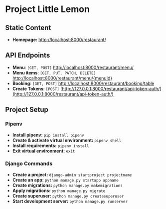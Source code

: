 # Project Little Lemon

## Static Content
- **Homepage:** [http://localhost:8000/restaurant/](http://localhost:8000/restaurant/)

## API Endpoints
- **Menu**: `[GET, POST]` [http://localhost:8000/restaurant/menu/](http://localhost:8000/restaurant/menu/)
- **Menu items**: `[GET, PUT, PATCH, DELETE]` [http://localhost:8000/restaurant/menu/{menuId}](http://localhost:8000/restaurant/menu/{menuId})
- **Booking**: `[GET, POST]` [http://localhost:8000/restaurant/booking/table](http://localhost:8000/restaurant/booking/table)
- **Create Tokens**: `[POST]` [http://127.0.0.1:8000/restaurant/api-token-auth/](http://127.0.0.1:8000/restaurant/api-token-auth/)

## Project Setup

### Pipenv
- **Install pipenv:** `pip install pipenv`
- **Create & activate virtual environment:** `pipenv shell`
- **Install requirements:** `pipenv install`
- **Exit virtual environment:** `exit`

### Django Commands
- **Create a project:** `django-admin startproject projectname`
- **Create an app:** `python manage.py startapp appname`
- **Create migrations:** `python manage.py makemigrations`
- **Apply migrations:** `python manage.py migrate`
- **Create superuser:** `python manage.py createsuperuser`
- **Start development server:** `python manage.py runserver`
